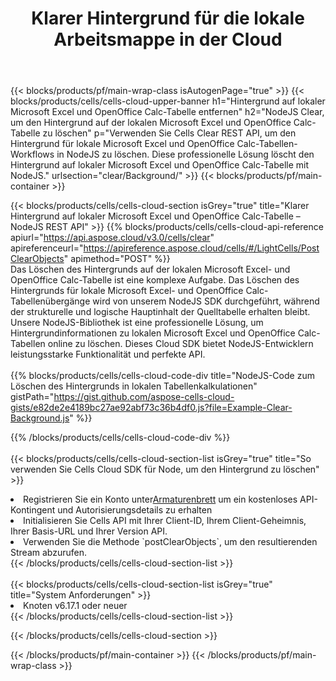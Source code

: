 ﻿---
title:  Klarer Hintergrund für die lokale Arbeitsmappe in der Cloud
description: Cloud-APIs und SDKs zum Löschen des Hintergrunds auf Microsoft Excel und OpenOffice Calc. Klarer Hintergrund zu lokalen Tabellenkalkulationen durch die Cells Cloud API. SDK unterstützt verschiedene Entwicklungssprachen. Dazu gehören Android, C#, Go, Java, NodeJS, Perl, PHP, Python, Ruby und Swift.
---
{{< blocks/products/pf/main-wrap-class isAutogenPage="true" >}}
{{< blocks/products/cells/cells-cloud-upper-banner h1="Hintergrund auf lokaler Microsoft Excel und OpenOffice Calc-Tabelle entfernen" h2="NodeJS Clear, um den Hintergrund auf der lokalen Microsoft Excel und OpenOffice Calc-Tabelle zu löschen" p="Verwenden Sie Cells Clear REST API, um den Hintergrund für lokale Microsoft Excel und OpenOffice Calc-Tabellen-Workflows in NodeJS zu löschen. Diese professionelle Lösung löscht den Hintergrund auf lokaler Microsoft Excel und OpenOffice Calc-Tabelle mit NodeJS." urlsection="clear/Background/" >}}
{{< blocks/products/pf/main-container >}}

{{< blocks/products/cells/cells-cloud-section isGrey="true" title="Klarer Hintergrund auf lokaler Microsoft Excel und OpenOffice Calc-Tabelle – NodeJS REST API" >}}
{{% blocks/products/cells/cells-cloud-api-reference apiurl="https://api.aspose.cloud/v3.0/cells/clear" apireferenceurl="https://apireference.aspose.cloud/cells/#/LightCells/PostClearObjects" apimethod="POST" %}}
<br/>
Das Löschen des Hintergrunds auf der lokalen Microsoft Excel- und OpenOffice Calc-Tabelle ist eine komplexe Aufgabe. Das Löschen des Hintergrunds für lokale Microsoft Excel- und OpenOffice Calc-Tabellenübergänge wird von unserem NodeJS SDK durchgeführt, während der strukturelle und logische Hauptinhalt der Quelltabelle erhalten bleibt. Unsere NodeJS-Bibliothek ist eine professionelle Lösung, um Hintergrundinformationen zu lokalen Microsoft Excel und OpenOffice Calc-Tabellen online zu löschen. Dieses Cloud SDK bietet NodeJS-Entwicklern leistungsstarke Funktionalität und perfekte API.
<br/>
<br/>
{{% blocks/products/cells/cells-cloud-code-div title="NodeJS-Code zum Löschen des Hintergrunds in lokalen Tabellenkalkulationen" gistPath="https://gist.github.com/aspose-cells-cloud-gists/e82de2e4189bc27ae92abf73c36b4df0.js?file=Example-Clear-Background.js" %}}
  
{{% /blocks/products/cells/cells-cloud-code-div %}}
<br/>
<br/>
{{< blocks/products/cells/cells-cloud-section-list isGrey="true" title="So verwenden Sie Cells Cloud SDK für Node, um den Hintergrund zu löschen" >}}
<li> Registrieren Sie ein Konto unter<a href="https://dashboard.aspose.cloud/">Armaturenbrett</a> um ein kostenloses API-Kontingent und Autorisierungsdetails zu erhalten</li>
<li>Initialisieren Sie Cells API mit Ihrer Client-ID, Ihrem Client-Geheimnis, Ihrer Basis-URL und Ihrer Version API.</li>
<li>Verwenden Sie die Methode `postClearObjects`, um den resultierenden Stream abzurufen.</li>
{{< /blocks/products/cells/cells-cloud-section-list >}}
<br/>
<br/>
{{< blocks/products/cells/cells-cloud-section-list isGrey="true" title="System Anforderungen" >}}
<li>Knoten v6.17.1 oder neuer</li>
{{< /blocks/products/cells/cells-cloud-section-list >}}

{{< /blocks/products/cells/cells-cloud-section >}}

{{< /blocks/products/pf/main-container >}}
{{< /blocks/products/pf/main-wrap-class >}}
